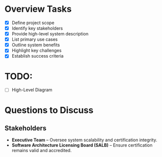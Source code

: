 
# **Overview Tasks**

* [X] Define project scope
* [X] Identify key stakeholders
* [X] Provide high-level system description
* [X] List primary use cases
* [X] Outline system benefits
* [X] Highlight key challenges
* [X] Establish success criteria

# **TODO:**
* [ ] High-Level Diagram

# **Questions to Discuss**

## Stakeholders
- **Executive Team** – Oversee system scalability and certification integrity.
- **Software Architecture Licensing Board (SALB)** – Ensure certification remains valid and accredited.